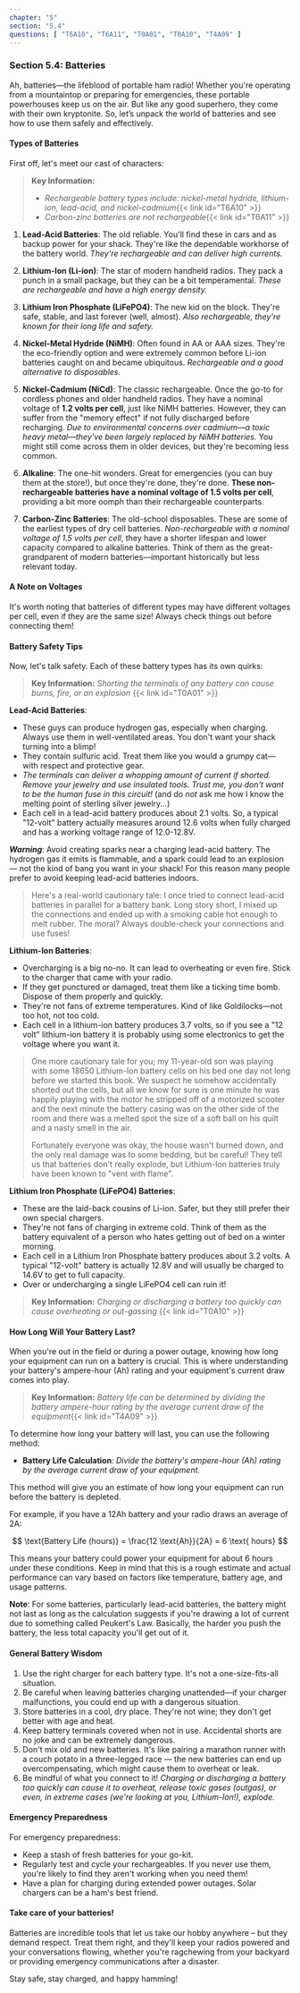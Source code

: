 ```yaml
---
chapter: "5"
section: "5.4"
questions: [ "T6A10", "T6A11", "T0A01", "T0A10", "T4A09" ]
---
```


### Section 5.4: Batteries

Ah, batteries—the lifeblood of portable ham radio! Whether you're operating from a mountaintop or preparing for emergencies, these portable powerhouses keep us on the air. But like any good superhero, they come with their own kryptonite. So, let’s unpack the world of batteries and see how to use them safely and effectively.

#### Types of Batteries

First off, let's meet our cast of characters:

> **Key Information:**
> - *Rechargeable battery types include: nickel-metal hydride, lithium-ion, lead-acid, and nickel-cadmium*{{< link id="T6A10" >}}
> - *Carbon-zinc batteries are not rechargeable*{{< link id="T6A11" >}}

1. **Lead-Acid Batteries**: The old reliable. You'll find these in cars and as backup power for your shack. They're like the dependable workhorse of the battery world. *They're rechargeable and can deliver high currents.*
   
2. **Lithium-Ion (Li-ion)**: The star of modern handheld radios. They pack a punch in a small package, but they can be a bit temperamental. *These are rechargeable and have a high energy density.*
   
3. **Lithium Iron Phosphate (LiFePO4)**: The new kid on the block. They're safe, stable, and last forever (well, almost). *Also rechargeable, they're known for their long life and safety.*
   
4. **Nickel-Metal Hydride (NiMH)**: Often found in AA or AAA sizes. They're the eco-friendly option and were extremely common before Li-ion batteries caught on and became ubiquitous. *Rechargeable and a good alternative to disposables.*

5. **Nickel-Cadmium (NiCd)**: The classic rechargeable. Once the go-to for cordless phones and older handheld radios. They have a nominal voltage of **1.2 volts per cell**, just like NiMH batteries. However, they can suffer from the "memory effect" if not fully discharged before recharging. *Due to environmental concerns over cadmium—a toxic heavy metal—they've been largely replaced by NiMH batteries.* You might still come across them in older devices, but they're becoming less common.

6. **Alkaline**: The one-hit wonders. Great for emergencies (you can buy them at the store!), but once they're done, they're done. **These non-rechargeable batteries have a nominal voltage of 1.5 volts per cell**, providing a bit more oomph than their rechargeable counterparts.

7. **Carbon-Zinc Batteries**: The old-school disposables. These are some of the earliest types of dry cell batteries. *Non-rechargeable with a nominal voltage of 1.5 volts per cell*, they have a shorter lifespan and lower capacity compared to alkaline batteries. Think of them as the great-grandparent of modern batteries—important historically but less relevant today.

#### A Note on Voltages

It's worth noting that batteries of different types may have different voltages per cell, even if they are the same size! Always check things out before connecting them!

#### Battery Safety Tips

Now, let's talk safety. Each of these battery types has its own quirks:

> **Key Information:** *Shorting the terminals of *any* battery can cause burns, fire, or an explosion* {{< link id="T0A01" >}}

**Lead-Acid Batteries**:
- These guys can produce hydrogen gas, especially when charging. Always use them in well-ventilated areas. You don't want your shack turning into a blimp!
- They contain sulfuric acid. Treat them like you would a grumpy cat—with respect and protective gear.
- *The terminals can deliver a whopping amount of current if shorted. Remove your jewelry and use insulated tools. Trust me, you don't want to be the human fuse in this circuit!* (and do *not* ask me how I know the melting point of sterling silver jewelry...)
- Each cell in a lead-acid battery produces about 2.1 volts. So, a typical "12-volt" battery actually measures around 12.6 volts when fully charged and has a working voltage range of 12.0-12.8V.

***Warning***: Avoid creating sparks near a charging lead-acid battery. The hydrogen gas it emits is flammable, and a spark could lead to an explosion — not the kind of bang you want in your shack! For this reason many people prefer to avoid keeping lead-acid batteries indoors.

> Here's a real-world cautionary tale: I once tried to connect lead-acid batteries in parallel for a battery bank. Long story short, I mixed up the connections and ended up with a smoking cable hot enough to melt rubber. The moral? Always double-check your connections and use fuses!

**Lithium-Ion Batteries**:
- Overcharging is a big no-no. It can lead to overheating or even fire. Stick to the charger that came with your radio.
- If they get punctured or damaged, treat them like a ticking time bomb. Dispose of them properly and quickly.
- They're not fans of extreme temperatures. Kind of like Goldilocks—not too hot, not too cold.
- Each cell in a lithium-ion battery produces 3.7 volts, so if you see a "12 volt" lithium-ion battery it is probably using some electronics to get the voltage where you want it.

> One more cautionary tale for you; my 11-year-old son was playing with some 18650 Lithium-Ion battery cells on his bed one day not long before we started this book. We suspect he somehow accidentally shorted out the cells, but all we know for sure is one minute he was happily playing with the motor he stripped off of a motorized scooter and the next minute the battery casing was on the other side of the room and there was a melted spot the size of a soft ball on his quilt and a nasty smell in the air.
> 
> Fortunately everyone was okay, the house wasn't burned down, and the only real damage was to some bedding, but be careful! They tell us that batteries don't really explode, but Lithium-Ion batteries truly have been known to "vent with flame".

**Lithium Iron Phosphate (LiFePO4) Batteries**:
- These are the laid-back cousins of Li-ion. Safer, but they still prefer their own special chargers.
- They're not fans of charging in extreme cold. Think of them as the battery equivalent of a person who hates getting out of bed on a winter morning.
- Each cell in a Lithium Iron Phosphate battery produces about 3.2 volts. A typical "12-volt" battery is actually 12.8V and will usually be charged to 14.6V to get to full capacity.
- Over or undercharging a single LiFePO4 cell can ruin it!

> **Key Information:** *Charging or discharging a battery too quickly can cause overheating or out-gassing* {{< link id="T0A10" >}}

#### How Long Will Your Battery Last?

When you're out in the field or during a power outage, knowing how long your equipment can run on a battery is crucial. This is where understanding your battery's ampere-hour (Ah) rating and your equipment's current draw comes into play.

> **Key Information:** *Battery life can be determined by dividing the battery ampere-hour rating by the average current draw of the equipment*{{< link id="T4A09" >}}

To determine how long your battery will last, you can use the following method:

- **Battery Life Calculation**: *Divide the battery's ampere-hour (Ah) rating by the average current draw of your equipment.*

This method will give you an estimate of how long your equipment can run before the battery is depleted. 

For example, if you have a 12Ah battery and your radio draws an average of 2A:

$$
\text{Battery Life (hours)} = \frac{12 \text{Ah}}{2A} = 6 \text{ hours}
$$

This means your battery could power your equipment for about 6 hours under these conditions. Keep in mind that this is a rough estimate and actual performance can vary based on factors like temperature, battery age, and usage patterns.

**Note**: For some batteries, particularly lead-acid batteries, the battery might not last as long as the calculation suggests if you're drawing a lot of current due to something called Peukert's Law. Basically, the harder you push the battery, the less total capacity you'll get out of it.

#### General Battery Wisdom

1. Use the right charger for each battery type. It's not a one-size-fits-all situation.
2. Be careful when leaving batteries charging unattended—if your charger malfunctions, you could end up with a dangerous situation.
3. Store batteries in a cool, dry place. They're not wine; they don't get better with age and heat.
4. Keep battery terminals covered when not in use. Accidental shorts are no joke and can be extremely dangerous.
5. Don't mix old and new batteries. It's like pairing a marathon runner with a couch potato in a three-legged race — the new batteries can end up overcompensating, which might cause them to overheat or leak.
6. Be mindful of what you connect to it! *Charging or discharging a battery too quickly can cause it to overheat, release toxic gases (outgas), or even, in extreme cases (we're looking at you, Lithium-Ion!), explode.*

#### Emergency Preparedness

For emergency preparedness:

- Keep a stash of fresh batteries for your go-kit.
- Regularly test and cycle your rechargeables. If you never use them, you're likely to find they aren't working when you need them!
- Have a plan for charging during extended power outages. Solar chargers can be a ham's best friend.

#### Take care of your batteries!

Batteries are incredible tools that let us take our hobby anywhere – but they demand respect. Treat them right, and they'll keep your radios powered and your conversations flowing, whether you're ragchewing from your backyard or providing emergency communications after a disaster.

Stay safe, stay charged, and happy hamming!
